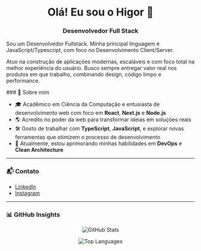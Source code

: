 <h1 align="center">Olá! Eu sou o Higor 👋</h1>
<h3 align="center">Desenvolvedor Full Stack</h3>

<p align="left">
  Sou um Desenvolvedor Fullstack. Minha principal linguagem é JavaScript/Typescript, com foco no Desenvolvimento Client/Server.
</p>
<p align="left">
  Atuo na construção de aplicações modernas, escaláveis e com foco total na melhor experiência do usuário. Busco sempre entregar valor real nos produtos em que trabalho,       combinando design, código limpo e performance.
</p>
### 🚀 Sobre mim

- 🎓 Acadêmico em Ciência da Computação e entusiasta de desenvolvimento web com foco em **React**, **Next.js** e **Node.js**
- 🌎 Acredito no poder da web para transformar ideias em soluções reais
- 🛠️ Gosto de trabalhar com **TypeScript**, **JavaScript**, e explorar novas ferramentas que otimizem o processo de desenvolvimento
- 🌱 Atualmente, estou aprimorando minhas habilidades em **DevOps** e **Clean Architecture**

---

### 📬 Contato

- [LinkedIn](https://linkedin.com/in/pedro-higor-b8b546234)
- [Instagram](https://instagram.com/_higor.ss)
---

### 📊 GitHub Insights

<p align="center">
  <img src="https://github-readme-stats.vercel.app/api?username=higordevv&show_icons=true&theme=default" alt="GitHub Stats" />
</p>

<p align="center">
  <img src="https://github-readme-stats.vercel.app/api/top-langs/?username=higordevv&layout=compact&langs_count=6" alt="Top Languages" />
</p>


